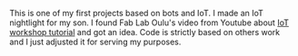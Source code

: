 This is one of my first projects based on bots and IoT. 
I made an IoT nightlight for my son. 
I found Fab Lab Oulu's video from Youtube about [IoT workshop tutorial]([url](https://www.youtube.com/watch?v=yXnfpvCrU_I&t=282s)) and got an idea. 
Code is strictly based on others work and I just adjusted it for serving my purposes. 
